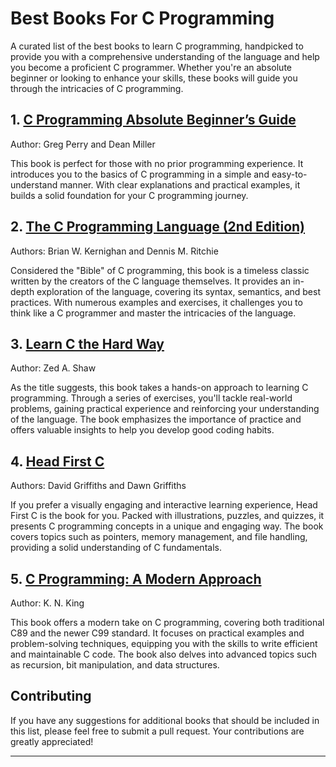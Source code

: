 # Best Books For C Programming

A curated list of the best books to learn C programming, handpicked to provide you with a comprehensive understanding of the language and help you become a proficient C programmer. Whether you're an absolute beginner or looking to enhance your skills, these books will guide you through the intricacies of C programming.

## 1. [C Programming Absolute Beginner’s Guide](books/c-programming-absolute-beginner.pdf)
Author: Greg Perry and Dean Miller

This book is perfect for those with no prior programming experience. It introduces you to the basics of C programming in a simple and easy-to-understand manner. With clear explanations and practical examples, it builds a solid foundation for your C programming journey.

## 2. [The C Programming Language (2nd Edition)](<books/C Programming Language - 2nd Edition.pdf>)
Authors: Brian W. Kernighan and Dennis M. Ritchie

Considered the "Bible" of C programming, this book is a timeless classic written by the creators of the C language themselves. It provides an in-depth exploration of the language, covering its syntax, semantics, and best practices. With numerous examples and exercises, it challenges you to think like a C programmer and master the intricacies of the language.

## 3. [Learn C the Hard Way](<books/Learn C the Hard Way.pdf>)
Author: Zed A. Shaw

As the title suggests, this book takes a hands-on approach to learning C programming. Through a series of exercises, you'll tackle real-world problems, gaining practical experience and reinforcing your understanding of the language. The book emphasizes the importance of practice and offers valuable insights to help you develop good coding habits.

## 4. [Head First C](books/head-first-c.pdf)
Authors: David Griffiths and Dawn Griffiths

If you prefer a visually engaging and interactive learning experience, Head First C is the book for you. Packed with illustrations, puzzles, and quizzes, it presents C programming concepts in a unique and engaging way. The book covers topics such as pointers, memory management, and file handling, providing a solid understanding of C fundamentals.

## 5. [C Programming: A Modern Approach](books/c-programming-a-modern-approach-2nbsped-0393979504-9780393979503_compress.pdf)
Author: K. N. King

This book offers a modern take on C programming, covering both traditional C89 and the newer C99 standard. It focuses on practical examples and problem-solving techniques, equipping you with the skills to write efficient and maintainable C code. The book also delves into advanced topics such as recursion, bit manipulation, and data structures.

## Contributing

If you have any suggestions for additional books that should be included in this list, please feel free to submit a pull request. Your contributions are greatly appreciated!

---
